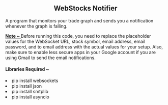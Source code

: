<h2 align="center">WebStocks Notifier</h2>
<p>A program that monitors your trade graph and sends you a notification whenever the graph is falling.</p>


<p>
<b><a href="#">Note ~ </a></b>Before running this code, you need to replace the placeholder values for the WebSocket URL, stock symbol, email address, email password, and to email address with the actual values for your setup. 
Also, make sure to enable less secure apps in your Google account if you are using Gmail to send the email notifications. </p>

<h4>Libraries Required ~ </h4>

<li>pip install websockets</li>
<li>pip install json</li>
<li>pip install smtplib</li>
<li>pip install asyncio</li>

